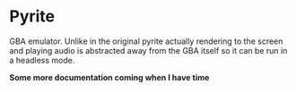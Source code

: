 Pyrite
===

GBA emulator. Unlike in the original pyrite actually rendering to the screen and playing audio is abstracted away from the GBA itself
so it can be run in a headless mode.

**Some more documentation coming when I have time**
